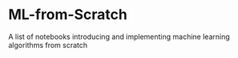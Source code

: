 # ML-from-Scratch
A list of notebooks introducing and implementing machine learning algorithms from scratch
